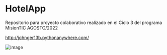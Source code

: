 # HotelApp
Repositorio para proyecto colaborativo realizado en el Ciclo 3 del programa MisionTIC AGOSTO/2022


http://johnger13b.pythonanywhere.com/

![image](https://user-images.githubusercontent.com/111591094/209982018-54ad78bc-b858-40fa-8112-939af1882119.png)
